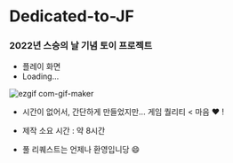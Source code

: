 # Dedicated-to-JF

### 2022년 스승의 날 기념 토이 프로젝트

- 플레이 화면
- Loading...

![ezgif com-gif-maker](https://user-images.githubusercontent.com/60930104/168449632-fe8294b1-7a64-43d2-8ee4-57103bbc2f84.gif)

- 시간이 없어서, 간단하게 만들었지만... 게임 퀄리티 < 마음 ♥️ !
- 제작 소요 시간 : 약 8시간

- 풀 리퀘스트는 언제나 환영입니당 😄
